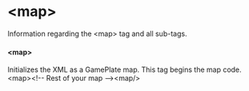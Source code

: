 <div class="container-fluid">
	<h1>&lt;map&gt;</h1>
	<p>Information regarding the <span class="hljs-tag">&lt;<span class="hljs-name">map</span>&gt;</span> tag and all sub-tags.</p>
	<div id="map" class="bd-callout bd-callout-primary">
		<h4>&lt;map&gt;</h4>
		<p>Initializes the XML as a GamePlate map. This tag begins the map code.<br><span class="hljs-tag">&lt;<span class="hljs-name">map</span>&gt;</span><span class="hljs-tag"><span class="hljs-comment">&lt;!-- Rest of your map --&gt;</span>&lt;<span class="hljs-name">map</span>/&gt;</span></p>
	</div>
</div>